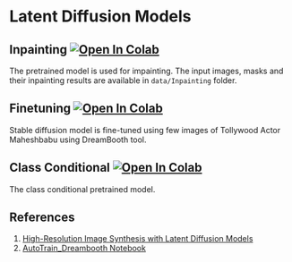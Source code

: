 # Latent Diffusion Models
## Inpainting [![Open In Colab](https://colab.research.google.com/assets/colab-badge.svg)](https://colab.research.google.com/drive/18Mw9036FweHgg1dXKtyUkmRgkgfOS9x3?usp=sharing)
The pretrained model is used for impainting. The input images, masks and their inpainting results are available in `data/Inpainting` folder.

## Finetuning [![Open In Colab](https://colab.research.google.com/assets/colab-badge.svg)](https://colab.research.google.com/drive/1C6fam0hhQnZzg_K09mJXE1WH-_1CgeTz?usp=sharing)
Stable diffusion model is fine-tuned using few images of Tollywood Actor Maheshbabu using DreamBooth tool.

## Class Conditional [![Open In Colab](https://colab.research.google.com/assets/colab-badge.svg)](https://colab.research.google.com/drive/12ErNNX7Fc-4lUWoFE7NZJ892wglNR1ZT?usp=sharing)
The class conditional pretrained model.

## References
1. [High-Resolution Image Synthesis with Latent Diffusion Models](https://arxiv.org/abs/2112.10752)
2. [AutoTrain_Dreambooth Notebook](https://colab.research.google.com/github/huggingface/autotrain-advanced/blob/main/colabs/AutoTrain_Dreambooth.ipynb)
